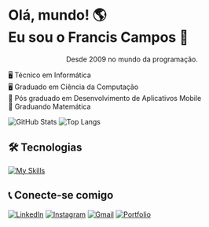 # Olá, mundo! 🌎 <br> Eu sou o Francis Campos 👋
<center>Desde 2009 no mundo da programação.</center>

🖥️ Técnico em Informática<br>
🖥️ Graduado em Ciência da Computação<br>
📱 Pós graduado em Desenvolvimento de Aplicativos Mobile<br>
🧮 Graduando Matemática

![GitHub Stats](https://github-readme-stats.vercel.app/api?username=franciscampos91&theme=transparent&bg_color=000&border_color=30A3DC&show_icons=true&icon_color=30A3DC&title_color=E94D5F&text_color=FFF) ![Top Langs](https://github-readme-stats-git-masterrstaa-rickstaa.vercel.app/api/top-langs/?username=franciscampos91&layout=compact&bg_color=000&border_color=30A3DC&title_color=E94D5F&text_color=FFF)

## 🛠️ Tecnologias 
[![My Skills](https://skillicons.dev/icons?i=html,css,javascript,jquery,php,mysql,angular,laravel,git,github,java,py,visualstudio,dotnet,c&perline=15)](https://skillicons.dev)


## 📞 Conecte-se comigo
[![LinkedIn](https://img.shields.io/badge/LinkedIn-0077B5?style=for-the-badge&logo=linkedin&logoColor=white)](https://www.linkedin.com/in/franciscampos91/) [![Instagram](https://img.shields.io/badge/-Instagram-%23E4405F?style=for-the-badge&logo=instagram&logoColor=white)](https://www.instagram.com/franciscampos91/) [![Gmail](https://img.shields.io/badge/Gmail-333333?style=for-the-badge&logo=gmail&logoColor=red)](mailto:franciscampos91@gmail.com) [![Portfolio](https://img.shields.io/badge/Portfolio-FF5722?style=for-the-badge&logo=todoist&logoColor=white)](https://www.franciscampos.com.br)
